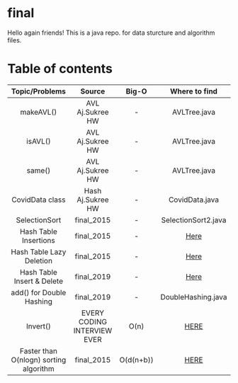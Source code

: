 # final
Hello again friends! This is a java repo. for data sturcture and algorithm files.
# Table of contents
| Topic/Problems | Source | Big-O | Where to find |
|:----------------:|:--------:|:-------:|:---------------:|
|makeAVL()|AVL Aj.Sukree HW|-|AVLTree.java|
|isAVL()|AVL Aj.Sukree HW|-|AVLTree.java|
|same()|AVL Aj.Sukree HW|-|AVLTree.java|
|CovidData class|Hash Aj.Sukree HW|-|CovidData.java|
|SelectionSort|final_2015|-|SelectionSort2.java|
|Hash Table Insertions|final_2015|-|[Here](https://github.com/Pipp432/final/blob/main/Hash/Hash%20table%201-2015.pdf)|
|Hash Table Lazy Deletion|final_2015|-|[Here](https://github.com/Pipp432/final/blob/main/Hash/Hash%20Table%202-2015.pdf)|
|Hash Table Insert & Delete|final_2019|-|[Here](https://github.com/Pipp432/final/blob/main/Hash/Hash%20Table%202019-1.pdf)|
|add() for Double Hashing|final_2019|-|DoubleHashing.java|
|Invert()|EVERY CODING INTERVIEW EVER|O(n)|[HERE](https://leetcode.com/problems/invert-binary-tree)|
|Faster than O(nlogn) sorting algorithm|final_2015|O(d(n+b))|[HERE](https://github.com/Pipp432/final/tree/main/Sorting/RadixSort)|